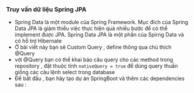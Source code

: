 ### Truy vấn dữ liệu Spring JPA
- Spring Data là một module của Spring Framework. Mục đích của Spring Data JPA là giảm thiểu việc thực hiện quá nhiều bước để có thể implement được JPA. 
Spring Data JPA là một phần của Spirng Data và có hỗ trợ Hibernate 
- Ở bài viết này bạn sẽ Custom Query , define thông qua chú thích @Query
-  với @Query bạn có thể khai báo câu query cho các method trong repository , đặt thuộc tính `nativeQuery = true` để dùng query thuần giống các câu lệnh select trong
database
- Để bắt đầu , bạn hãy tạo dự án SpringBoot và thêm các dependencies sau : 
 
